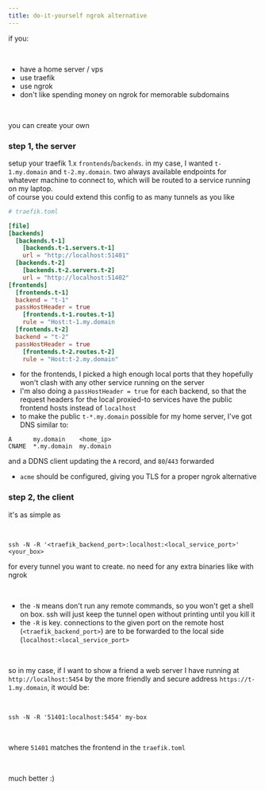 ```yaml
---
title: do-it-yourself ngrok alternative
---
```


if you:

<br>

- have a home server / vps
- use traefik
- use ngrok
- don't like spending money on ngrok for memorable subdomains

<br>

you can create your own

### step 1, the server

setup your traefik 1.x `frontends`/`backends`. in my case, I wanted `t-1.my.domain` and `t-2.my.domain`. two always available endpoints for whatever machine to connect to, which will be routed to a service running on my laptop.  
of course you could extend this config to as many tunnels as you like

```toml
# traefik.toml

[file]
[backends]
  [backends.t-1]
    [backends.t-1.servers.t-1]
    url = "http://localhost:51401"
  [backends.t-2]
    [backends.t-2.servers.t-2]
    url = "http://localhost:51402"
[frontends]
  [frontends.t-1]
  backend = "t-1"
  passHostHeader = true
    [frontends.t-1.routes.t-1]
    rule = "Host:t-1.my.domain
  [frontends.t-2]
  backend = "t-2"
  passHostHeader = true
    [frontends.t-2.routes.t-2]
    rule = "Host:t-2.my.domain"
```

- for the frontends, I picked a high enough local ports that they hopefully won't clash with any other service running on the server
- I'm also doing a `passHostHeader = true` for each backend, so that the request headers for the local proxied-to services have the public frontend hosts instead of `localhost`
- to make the public `t-*.my.domain` possible for my home server, I've got DNS similar to:
```
A      my.domain    <home_ip>
CNAME  *.my.domain  my.domain
```
and a DDNS client updating the `A` record, and `80`/`443` forwarded
- `acme` should be configured, giving you TLS for a proper ngrok alternative

### step 2, the client

it's as simple as 

<br>

`ssh -N -R '<traefik_backend_port>:localhost:<local_service_port>' <your_box>`

for every tunnel you want to create. no need for any extra binaries like with ngrok

<br>

- the `-N` means don't run any remote commands, so you won't get a shell on box. ssh will just keep the tunnel open without printing until you kill it
- the `-R` is key. connections to the given port on the remote host (`<traefik_backend_port>`) are to be forwarded to the local side (`localhost:<local_service_port>`

<br>

so in my case, if I want to show a friend a web server I have running at `http://localhost:5454` by the more friendly and secure address `https://t-1.my.domain`, it would be:  

<br>

`ssh -N -R '51401:localhost:5454' my-box`

<br>

where `51401` matches the frontend in the `traefik.toml`

<br>

much better :)
